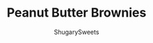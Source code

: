 ---
layout: ../../layouts/MarkdownPostLayout.astro
title: Peanut Butter Brownies
author: ShugarySweets
pubDate: 2019-01-15
description: "Peanut Butter Brownies: fudgy, homemade brownies with swirls of creamy peanut butter! If you love chocolate peanut butter treats, you&#x27;re going to LOVE these!"
image_url: https://www.shugarysweets.com/wp-content/uploads/2016/03/peanut-butter-brownies-22-scaled.jpg
tags: ["Brownies and Bars","American"]
calories: 595
protein: 9
carbohydrates: 69
fats: 33
fiber: 3
ingredients: ["1 cup unsalted butter","½ cup semi-sweet chocolate morsels","2 cups granulated sugar","4 large eggs","1 teaspoon vanilla extract","¾ cup unsweetened cocoa powder","1 cup all-purpose flour","½ teaspoon kosher salt","½ teaspoon baking powder","1/2 cup creamy peanut butter"]
serves: 9
time: "55 minutes"
prepTime: "15 minutes"
instructions: ["Preheat oven to 350°F. Line a 9-inch baking dish with parchment paper. Set aside.","In a medium sized saucepan, melt butter over medium heat. Remove from heat and add in chocolate chips and sugar.","Stir until chocolate is completely melted. Add in eggs, one at a time, stirring completely after each addition. Stir in vanilla.","Add the cocoa powder, flour, salt, and baking powder. Using big strokes, stir in JUST until mixed and no longer see dry ingredients. DO NOT BEAT OR OVER STIR.","Pour batter into dish and dollop with peanut butter. Swirl peanut butter into brownie batter with a knife.","Bake for about 40-45 minutes. Remove from oven and cool completely before cutting."]
nutrition: ["595 calories","69 grams carbohydrates","137 milligrams cholesterol","33 grams fat","3 grams fiber","9 grams protein","17 grams saturated fat","201 milligrams sodium","51 grams sugar","0 grams trans fat","14 grams unsaturated fat"]
---